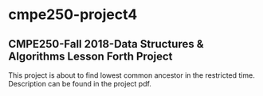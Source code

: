 # cmpe250-project4
## CMPE250-Fall 2018-Data Structures &amp; Algorithms Lesson Forth Project

This project is about to find lowest common ancestor in the restricted time. Description can be found in the project pdf. 
